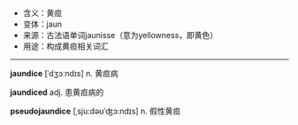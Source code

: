 - <span class="definition">含义：黄疸</span>
- <span class="definition">变体：jaun</span>
- <span class="definition">来源：古法语单词jaunisse（意为yellowness，即黄色）</span>
- <span class="definition">用途：构成黄疸相关词汇</span>


---


<span class="vocabulary">**jaundice**</span> [ˈdʒɔːndɪs] n. 黄疸病

<span class="vocabulary">**jaundiced**</span> adj. 患黄疸病的

<span class="vocabulary">**pseudojaundice**</span> [ˌsju:dəʊˈʤɔ:ndɪs] n. 假性黄疸
